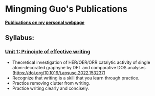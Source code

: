 # Mingming Guo's Publications

[**Publications on my personal webpage**](http://www.guomm.top/Publication.html)

## Syllabus:
### [Unit 1: Principle of effective writing](https://github.com/quanghuy0497/Writing-in-the-Science_Stanford/tree/main/Unit%2001%20-%20Principles%20of%20effective%20writing)
+ Theoretical investigation of HER/OER/ORR catalytic activity of single atom-decorated graphyne by DFT and comparative DOS analyses (https://doi.org/10.1016/j.apsusc.2022.153237)
+ Recognize that writing is a skill that you learn through practice.
+ Practice removing clutter from writing.
+ Practice writing clearly and concisely.
